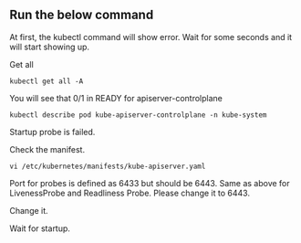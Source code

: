 ## Run the below command

At first, the kubectl command will show error.
Wait for some seconds and it will start showing up.

Get all 
```
kubectl get all -A
```

You will see that 0/1 in READY for apiserver-controlplane

```
kubectl describe pod kube-apiserver-controlplane -n kube-system
```

Startup probe is failed.

Check the manifest.
```
vi /etc/kubernetes/manifests/kube-apiserver.yaml 
```

Port for probes is defined as 6433 but should be 6443.
Same as above for LivenessProbe and Readliness Probe. Please change it to 6443. 

Change it.

Wait for startup.
